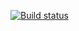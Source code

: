 [![Build status](https://ci.appveyor.com/api/projects/status/vwj3jlxa1axocb8c?svg=true)](https://ci.appveyor.com/project/sema301183/patterns1-ms2jw)
